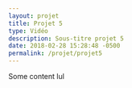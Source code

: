 ```yaml
---
layout: projet
title: Projet 5
type: Vidéo
description: Sous-titre projet 5
date: 2018-02-28 15:28:48 -0500
permalink: /projet/projet5
---
```


Some content lul